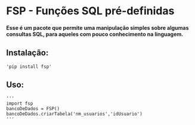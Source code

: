 # FSP - Funções SQL pré-definidas

#### Esse é um pacote que permite uma manipulação simples sobre algumas consultas SQL, para aqueles com pouco conhecimento na linguagem.
## Instalação:
    'pip install fsp'
## Uso:
    '''
    import fsp
    bancoDeDados = FSP()
    bancoDeDados.criarTabela('nm_usuarios','idUsuario')
    '''
